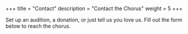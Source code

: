 +++
title = "Contact"
description = "Contact the Chorus"
weight = 5
+++

Set up an audition, a donation, or just tell us you love us. Fill out the form below to reach the chorus.